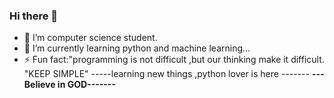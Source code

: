 ### Hi there 👋 
- 🔭 I’m computer science student.
- 🌱 I’m currently learning python and machine learning...
- ⚡ Fun fact:"programming is not difficult ,but our thinking make it difficult.
"KEEP SIMPLE"
-----learning new things ,python lover is here -------
<b>---Believe in GOD-------</b>


<!--
**rcoder23/rcoder23** is a ✨ _special_ ✨ repository because its `README.md` (this file) appears on your GitHub profile.

Here are some ideas to get you started:

- 🔭 I’m computer science student
- 🌱 I’m currently learning python and machine learning
- 👯 I’m looking to collaborate on python opensource.
- 💬 Ask me about python
- 📫 How to reach me: though github
- 😄 Pronouns: ...
- ⚡ Fun fact:"programming is not difficult ,but our thinking make it difficult.
"KEEP SIMPLE"
-->
